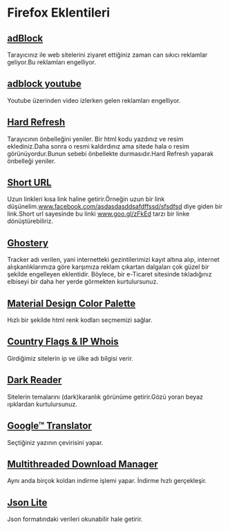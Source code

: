 # Firefox Eklentileri

## [adBlock](https://adblockplus.org/)

Tarayıcınız ile web sitelerini ziyaret ettiğiniz zaman can sıkıcı reklamlar geliyor.Bu reklamları engelliyor.

## [adblock youtube](https://addons.mozilla.org/en-US/firefox/addon/adblock-for-youtube/)

Youtube üzerinden video izlerken gelen reklamları engelliyor.

## [Hard Refresh](https://addons.mozilla.org/tr/firefox/addon/hard-refresh-button/)

Tarayıcının önbelleğini yeniler. Bir html kodu yazdınız ve resim eklediniz.Daha sonra o resmi kaldırdınız ama sitede hala o resim görünüyordur.Bunun sebebi önbellekte durmasıdır.Hard Refresh yaparak önbelleği yeniler.

## [Short URL](https://addons.mozilla.org/tr/firefox/addon/copy-shorturl/)

Uzun linkleri kısa link haline getirir.Örneğin uzun bir link düşünelim.www.facebook.com/asdasdasddsafdffssd/sfsdfsd diye giden bir link.Short url sayesinde bu linki www.goo.gl/zFkEd tarzı bir linke dönüştürebiliriz.

## [Ghostery](https://addons.mozilla.org/en-US/firefox/addon/ghostery/?src=search)
Tracker adı verilen, yani internetteki gezintilerimizi kayıt altına alıp, internet alışkanlıklarımıza göre karşımıza reklam çıkartan dalgaları çok güzel bir şekilde engelleyen eklentidir. Böylece, bir e-Ticaret sitesinde tıkladığınız elbiseyi bir daha her yerde görmekten kurtulursunuz.

## [Material Design Color Palette](https://addons.mozilla.org/en-US/firefox/addon/material-design-color-palette/)

Hızlı bir şekilde html renk kodları seçmemizi sağlar.

## [Country Flags & IP Whois](https://addons.mozilla.org/en-US/firefox/addon/country-flags-ip-whois/)

Girdiğimiz sitelerin ip ve ülke adı bilgisi verir.

## [Dark Reader](https://addons.mozilla.org/tr/firefox/addon/darkreader/)

Sitelerin temalarını (dark)karanlık görünüme getirir.Gözü yoran beyaz ışıklardan kurtulursunuz.

## [Google™ Translator](https://addons.mozilla.org/tr/firefox/addon/google-translator-webextension/)

Seçtiğiniz yazının çevirisini yapar.

## [Multithreaded Download Manager](https://addons.mozilla.org/en-US/firefox/addon/multithreaded-download-manager/)

Aynı anda birçok koldan indirme işlemi yapar. İndirme hızlı gerçekleşir.

## [Json Lite](https://addons.mozilla.org/tr/firefox/addon/json-lite/)

Json formatındaki verileri okunabilir hale getirir.